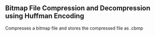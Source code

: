 ## Bitmap File Compression and Decompression using Huffman Encoding
Compresses a bitmap file and stores the compressed file as .cbmp
